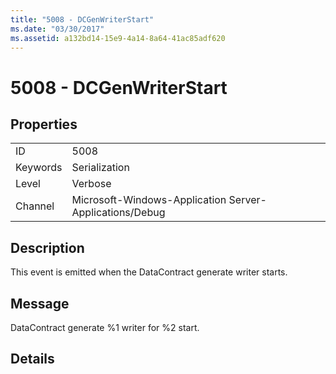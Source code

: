 ```yaml
---
title: "5008 - DCGenWriterStart"
ms.date: "03/30/2017"
ms.assetid: a132bd14-15e9-4a14-8a64-41ac85adf620
---
```

# 5008 - DCGenWriterStart
## Properties  


|||  
|-|-|  
|ID|5008|  
|Keywords|Serialization|  
|Level|Verbose|  
|Channel|Microsoft-Windows-Application Server-Applications/Debug|  

## Description  
 This event is emitted when the DataContract generate writer starts.  

## Message  
 DataContract generate %1 writer for %2 start.  

## Details

